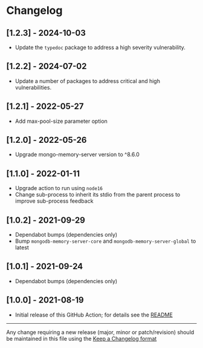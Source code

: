 # Changelog

## [1.2.3] - 2024-10-03

- Update the `typedoc` package to address a high severity vulnerability.

## [1.2.2] - 2024-07-02

- Update a number of packages to address critical and high vulnerabilities.

## [1.2.1] - 2022-05-27

- Add max-pool-size parameter option

## [1.2.0] - 2022-05-26

- Upgrade mongo-memory-server version to ^8.6.0


## [1.1.0] - 2022-01-11

- Upgrade action to run using `node16`
- Change sub-process to inherit its stdio from the parent process to improve sub-process feedback

## [1.0.2] - 2021-09-29

- Dependabot bumps (dependencies only)
- Bump `mongodb-memory-server-core` and `mongodb-memory-server-global` to latest

## [1.0.1] - 2021-09-24

- Dependabot bumps (dependencies only)

## [1.0.0] - 2021-08-19

- Initial release of this GitHub Action; for details see the [README](./README.md)

---

Any change requiring a new release (major, minor or patch/revision) should be maintained in this file using the [Keep a Changelog format](https://keepachangelog.com/en/1.0.0/)
